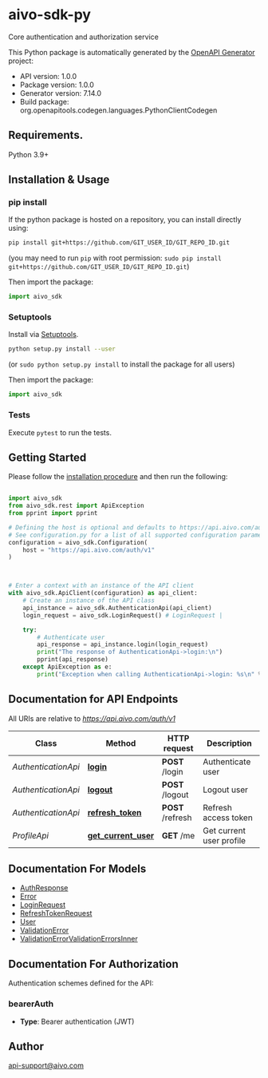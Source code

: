 # aivo-sdk-py
Core authentication and authorization service

This Python package is automatically generated by the [OpenAPI Generator](https://openapi-generator.tech) project:

- API version: 1.0.0
- Package version: 1.0.0
- Generator version: 7.14.0
- Build package: org.openapitools.codegen.languages.PythonClientCodegen

## Requirements.

Python 3.9+

## Installation & Usage
### pip install

If the python package is hosted on a repository, you can install directly using:

```sh
pip install git+https://github.com/GIT_USER_ID/GIT_REPO_ID.git
```
(you may need to run `pip` with root permission: `sudo pip install git+https://github.com/GIT_USER_ID/GIT_REPO_ID.git`)

Then import the package:
```python
import aivo_sdk
```

### Setuptools

Install via [Setuptools](http://pypi.python.org/pypi/setuptools).

```sh
python setup.py install --user
```
(or `sudo python setup.py install` to install the package for all users)

Then import the package:
```python
import aivo_sdk
```

### Tests

Execute `pytest` to run the tests.

## Getting Started

Please follow the [installation procedure](#installation--usage) and then run the following:

```python

import aivo_sdk
from aivo_sdk.rest import ApiException
from pprint import pprint

# Defining the host is optional and defaults to https://api.aivo.com/auth/v1
# See configuration.py for a list of all supported configuration parameters.
configuration = aivo_sdk.Configuration(
    host = "https://api.aivo.com/auth/v1"
)



# Enter a context with an instance of the API client
with aivo_sdk.ApiClient(configuration) as api_client:
    # Create an instance of the API class
    api_instance = aivo_sdk.AuthenticationApi(api_client)
    login_request = aivo_sdk.LoginRequest() # LoginRequest | 

    try:
        # Authenticate user
        api_response = api_instance.login(login_request)
        print("The response of AuthenticationApi->login:\n")
        pprint(api_response)
    except ApiException as e:
        print("Exception when calling AuthenticationApi->login: %s\n" % e)

```

## Documentation for API Endpoints

All URIs are relative to *https://api.aivo.com/auth/v1*

Class | Method | HTTP request | Description
------------ | ------------- | ------------- | -------------
*AuthenticationApi* | [**login**](docs/AuthenticationApi.md#login) | **POST** /login | Authenticate user
*AuthenticationApi* | [**logout**](docs/AuthenticationApi.md#logout) | **POST** /logout | Logout user
*AuthenticationApi* | [**refresh_token**](docs/AuthenticationApi.md#refresh_token) | **POST** /refresh | Refresh access token
*ProfileApi* | [**get_current_user**](docs/ProfileApi.md#get_current_user) | **GET** /me | Get current user profile


## Documentation For Models

 - [AuthResponse](docs/AuthResponse.md)
 - [Error](docs/Error.md)
 - [LoginRequest](docs/LoginRequest.md)
 - [RefreshTokenRequest](docs/RefreshTokenRequest.md)
 - [User](docs/User.md)
 - [ValidationError](docs/ValidationError.md)
 - [ValidationErrorValidationErrorsInner](docs/ValidationErrorValidationErrorsInner.md)


<a id="documentation-for-authorization"></a>
## Documentation For Authorization


Authentication schemes defined for the API:
<a id="bearerAuth"></a>
### bearerAuth

- **Type**: Bearer authentication (JWT)


## Author

api-support@aivo.com



